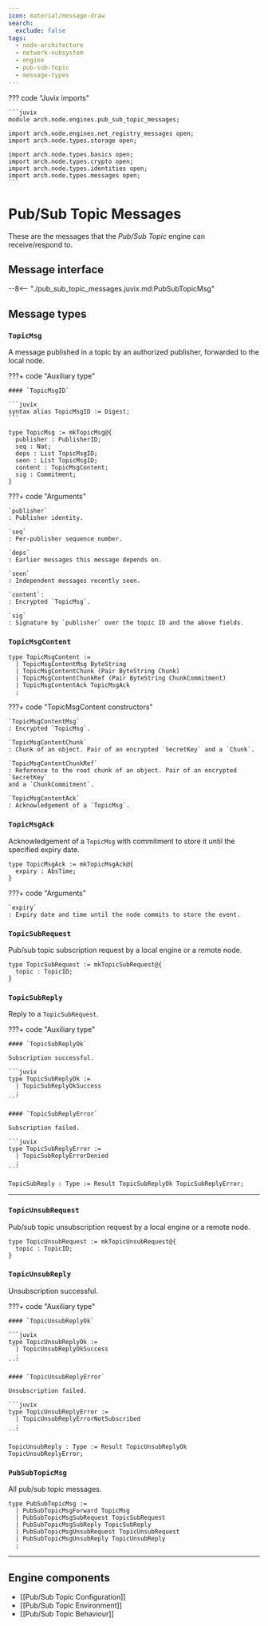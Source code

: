 ```yaml
---
icon: material/message-draw
search:
  exclude: false
tags:
  - node-architecture
  - network-subsystem
  - engine
  - pub-sub-topic
  - message-types
---
```


??? code "Juvix imports"

    ```juvix
    module arch.node.engines.pub_sub_topic_messages;

    import arch.node.engines.net_registry_messages open;
    import arch.node.types.storage open;

    import arch.node.types.basics open;
    import arch.node.types.crypto open;
    import arch.node.types.identities open;
    import arch.node.types.messages open;
    ```

# Pub/Sub Topic Messages

These are the messages that the *Pub/Sub Topic* engine can receive/respond to.

## Message interface

--8<-- "./pub_sub_topic_messages.juvix.md:PubSubTopicMsg"

<!-- TODO: add message sequence diagrams -->

## Message types

### `TopicMsg`

A message published in a topic by an authorized publisher,
forwarded to the local node.

???+ code "Auxiliary type"

    #### `TopicMsgID`

    ```juvix
    syntax alias TopicMsgID := Digest;
    ```


```juvix
type TopicMsg := mkTopicMsg@{
  publisher : PublisherID;
  seq : Nat;
  deps : List TopicMsgID;
  seen : List TopicMsgID;
  content : TopicMsgContent;
  sig : Commitment;
}
```

???+ code "Arguments"

    `publisher`
    : Publisher identity.

    `seq`
    : Per-publisher sequence number.

    `deps`
    : Earlier messages this message depends on.

    `seen`
    : Independent messages recently seen.

    `content`:
    : Encrypted `TopicMsg`.

    `sig`
    : Signature by `publisher` over the topic ID and the above fields.

### `TopicMsgContent`

```juvix
type TopicMsgContent :=
  | TopicMsgContentMsg ByteString
  | TopicMsgContentChunk (Pair ByteString Chunk)
  | TopicMsgContentChunkRef (Pair ByteString ChunkCommitment)
  | TopicMsgContentAck TopicMsgAck
  ;
```

???+ code "TopicMsgContent constructors"

    `TopicMsgContentMsg`
    : Encrypted `TopicMsg`.

    `TopicMsgContentChunk`
    : Chunk of an object. Pair of an encrypted `SecretKey` and a `Chunk`.

    `TopicMsgContentChunkRef`
    : Reference to the root chunk of an object. Pair of an encrypted `SecretKey`
    and a `ChunkCommitment`.

    `TopicMsgContentAck`
    : Acknowledgement of a `TopicMsg`.

### `TopicMsgAck`

Acknowledgement of a `TopicMsg` with commitment to store it until the specified
expiry date.

```juvix
type TopicMsgAck := mkTopicMsgAck@{
  expiry : AbsTime;
}
```

???+ code "Arguments"

    `expiry`
    : Expiry date and time until the node commits to store the event.

### `TopicSubRequest`

Pub/sub topic subscription request by a local engine or a remote node.

```juvix
type TopicSubRequest := mkTopicSubRequest@{
  topic : TopicID;
}
```

### `TopicSubReply`

Reply to a `TopicSubRequest`.

???+ code "Auxiliary type"

    #### `TopicSubReplyOk`

    Subscription successful.

    ```juvix
    type TopicSubReplyOk :=
      | TopicSubReplyOkSuccess
      ;
    ```

    #### `TopicSubReplyError`

    Subscription failed.

    ```juvix
    type TopicSubReplyError :=
      | TopicSubReplyErrorDenied
      ;
    ```

```juvix
TopicSubReply : Type := Result TopicSubReplyOk TopicSubReplyError;
```
---

### `TopicUnsubRequest`

Pub/sub topic unsubscription request by a local engine or a remote node.

```juvix
type TopicUnsubRequest := mkTopicUnsubRequest@{
  topic : TopicID;
}
```

### `TopicUnsubReply`

Unsubscription successful.

???+ code "Auxiliary type"

    #### `TopicUnsubReplyOk`

    ```juvix
    type TopicUnsubReplyOk :=
      | TopicUnsubReplyOkSuccess
      ;
    ```

    #### `TopicUnsubReplyError`

    Unsubscription failed.

    ```juvix
    type TopicUnsubReplyError :=
      | TopicUnsubReplyErrorNotSubscribed
      ;
    ```

```juvix
TopicUnsubReply : Type := Result TopicUnsubReplyOk TopicUnsubReplyError;
```

### `PubSubTopicMsg`

All pub/sub topic  messages.

<!-- --8<-- [start:PubSubTopicMsg] -->
```juvix
type PubSubTopicMsg :=
  | PubSubTopicMsgForward TopicMsg
  | PubSubTopicMsgSubRequest TopicSubRequest
  | PubSubTopicMsgSubReply TopicSubReply
  | PubSubTopicMsgUnsubRequest TopicUnsubRequest
  | PubSubTopicMsgUnsubReply TopicUnsubReply
  ;
```
<!-- --8<-- [end:PubSubTopicMsg] -->
---

## Engine components

- [[Pub/Sub Topic Configuration]]
- [[Pub/Sub Topic Environment]]
- [[Pub/Sub Topic Behaviour]]
